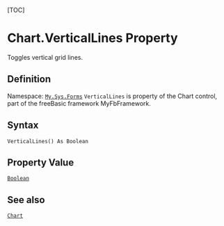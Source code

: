 [TOC]
# Chart.VerticalLines Property
Toggles vertical grid lines.
## Definition
Namespace: [`My.Sys.Forms`](My.Sys.Forms.md)
`VerticalLines` is property of the Chart control, part of the freeBasic framework MyFbFramework.
## Syntax
```freeBasic
VerticalLines() As Boolean
```
## Property Value
[`Boolean`]("https://www.freebasic.net/wiki/KeyPgBoolean")
## See also
[`Chart`](Chart.md)
